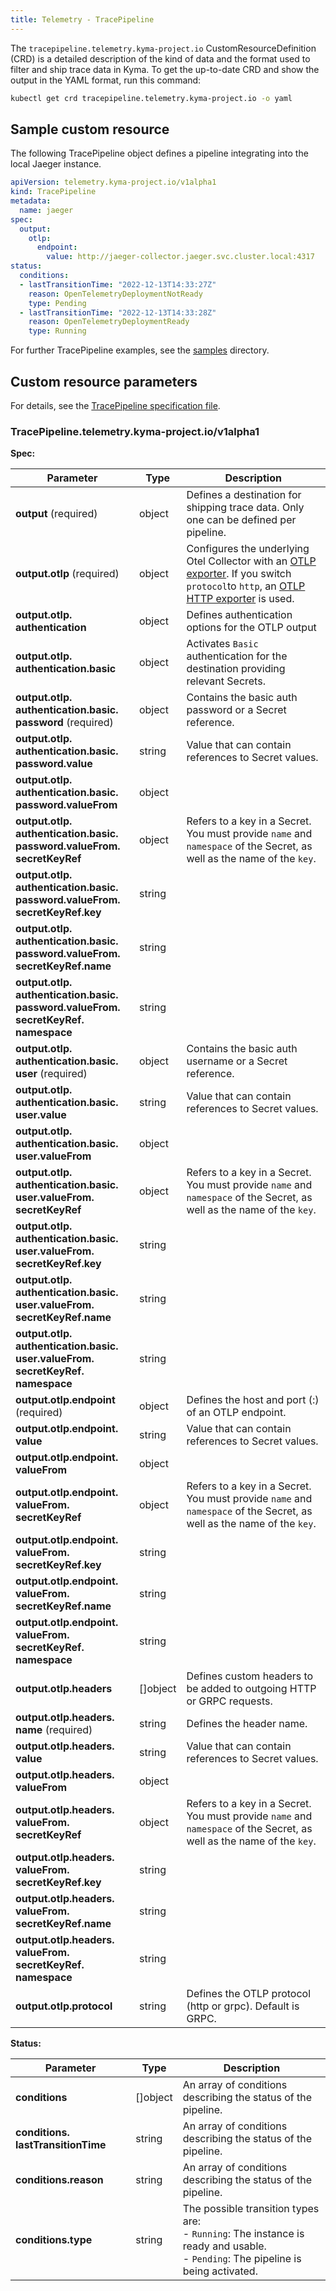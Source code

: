 ```yaml
---
title: Telemetry - TracePipeline
---
```


The `tracepipeline.telemetry.kyma-project.io` CustomResourceDefinition (CRD) is a detailed description of the kind of data and the format used to filter and ship trace data in Kyma. To get the up-to-date CRD and show the output in the YAML format, run this command:

```bash
kubectl get crd tracepipeline.telemetry.kyma-project.io -o yaml
```

## Sample custom resource

The following TracePipeline object defines a pipeline integrating into the local Jaeger instance.

```yaml
apiVersion: telemetry.kyma-project.io/v1alpha1
kind: TracePipeline
metadata:
  name: jaeger
spec:
  output:
    otlp:
      endpoint:
        value: http://jaeger-collector.jaeger.svc.cluster.local:4317
status:
  conditions:
  - lastTransitionTime: "2022-12-13T14:33:27Z"
    reason: OpenTelemetryDeploymentNotReady
    type: Pending
  - lastTransitionTime: "2022-12-13T14:33:28Z"
    reason: OpenTelemetryDeploymentReady
    type: Running
```

For further TracePipeline examples, see the [samples](https://github.com/kyma-project/telemetry-manager/tree/main/config/samples) directory.

## Custom resource parameters

For details, see the [TracePipeline specification file](https://github.com/kyma-project/telemetry-manager/blob/main/apis/telemetry/v1alpha1/tracepipeline_types.go).

<!-- The table below was generated automatically -->
<!-- Some special tags (html comments) are at the end of lines due to markdown requirements. -->
<!-- The content between "TABLE-START" and "TABLE-END" will be replaced -->

<!-- TABLE-START -->
### TracePipeline.telemetry.kyma-project.io/v1alpha1

**Spec:**

| Parameter | Type | Description |
| ---- | ----------- | ---- |
| **output** (required) | object | Defines a destination for shipping trace data. Only one can be defined per pipeline. |
| **output.&#x200b;otlp** (required) | object | Configures the underlying Otel Collector with an [OTLP exporter](https://github.com/open-telemetry/opentelemetry-collector/blob/main/exporter/otlpexporter/README.md). If you switch `protocol`to `http`, an [OTLP HTTP exporter](https://github.com/open-telemetry/opentelemetry-collector/tree/main/exporter/otlphttpexporter) is used. |
| **output.&#x200b;otlp.&#x200b;authentication**  | object | Defines authentication options for the OTLP output |
| **output.&#x200b;otlp.&#x200b;authentication.&#x200b;basic**  | object | Activates `Basic` authentication for the destination providing relevant Secrets. |
| **output.&#x200b;otlp.&#x200b;authentication.&#x200b;basic.&#x200b;password** (required) | object | Contains the basic auth password or a Secret reference. |
| **output.&#x200b;otlp.&#x200b;authentication.&#x200b;basic.&#x200b;password.&#x200b;value**  | string | Value that can contain references to Secret values. |
| **output.&#x200b;otlp.&#x200b;authentication.&#x200b;basic.&#x200b;password.&#x200b;valueFrom**  | object |  |
| **output.&#x200b;otlp.&#x200b;authentication.&#x200b;basic.&#x200b;password.&#x200b;valueFrom.&#x200b;secretKeyRef**  | object | Refers to a key in a Secret. You must provide `name` and `namespace` of the Secret, as well as the name of the `key`. |
| **output.&#x200b;otlp.&#x200b;authentication.&#x200b;basic.&#x200b;password.&#x200b;valueFrom.&#x200b;secretKeyRef.&#x200b;key**  | string |  |
| **output.&#x200b;otlp.&#x200b;authentication.&#x200b;basic.&#x200b;password.&#x200b;valueFrom.&#x200b;secretKeyRef.&#x200b;name**  | string |  |
| **output.&#x200b;otlp.&#x200b;authentication.&#x200b;basic.&#x200b;password.&#x200b;valueFrom.&#x200b;secretKeyRef.&#x200b;namespace**  | string |  |
| **output.&#x200b;otlp.&#x200b;authentication.&#x200b;basic.&#x200b;user** (required) | object | Contains the basic auth username or a Secret reference. |
| **output.&#x200b;otlp.&#x200b;authentication.&#x200b;basic.&#x200b;user.&#x200b;value**  | string | Value that can contain references to Secret values. |
| **output.&#x200b;otlp.&#x200b;authentication.&#x200b;basic.&#x200b;user.&#x200b;valueFrom**  | object |  |
| **output.&#x200b;otlp.&#x200b;authentication.&#x200b;basic.&#x200b;user.&#x200b;valueFrom.&#x200b;secretKeyRef**  | object | Refers to a key in a Secret. You must provide `name` and `namespace` of the Secret, as well as the name of the `key`. |
| **output.&#x200b;otlp.&#x200b;authentication.&#x200b;basic.&#x200b;user.&#x200b;valueFrom.&#x200b;secretKeyRef.&#x200b;key**  | string |  |
| **output.&#x200b;otlp.&#x200b;authentication.&#x200b;basic.&#x200b;user.&#x200b;valueFrom.&#x200b;secretKeyRef.&#x200b;name**  | string |  |
| **output.&#x200b;otlp.&#x200b;authentication.&#x200b;basic.&#x200b;user.&#x200b;valueFrom.&#x200b;secretKeyRef.&#x200b;namespace**  | string |  |
| **output.&#x200b;otlp.&#x200b;endpoint** (required) | object | Defines the host and port (<host>:<port>) of an OTLP endpoint. |
| **output.&#x200b;otlp.&#x200b;endpoint.&#x200b;value**  | string | Value that can contain references to Secret values. |
| **output.&#x200b;otlp.&#x200b;endpoint.&#x200b;valueFrom**  | object |  |
| **output.&#x200b;otlp.&#x200b;endpoint.&#x200b;valueFrom.&#x200b;secretKeyRef**  | object | Refers to a key in a Secret. You must provide `name` and `namespace` of the Secret, as well as the name of the `key`. |
| **output.&#x200b;otlp.&#x200b;endpoint.&#x200b;valueFrom.&#x200b;secretKeyRef.&#x200b;key**  | string |  |
| **output.&#x200b;otlp.&#x200b;endpoint.&#x200b;valueFrom.&#x200b;secretKeyRef.&#x200b;name**  | string |  |
| **output.&#x200b;otlp.&#x200b;endpoint.&#x200b;valueFrom.&#x200b;secretKeyRef.&#x200b;namespace**  | string |  |
| **output.&#x200b;otlp.&#x200b;headers**  | \[\]object | Defines custom headers to be added to outgoing HTTP or GRPC requests. |
| **output.&#x200b;otlp.&#x200b;headers.&#x200b;name** (required) | string | Defines the header name. |
| **output.&#x200b;otlp.&#x200b;headers.&#x200b;value**  | string | Value that can contain references to Secret values. |
| **output.&#x200b;otlp.&#x200b;headers.&#x200b;valueFrom**  | object |  |
| **output.&#x200b;otlp.&#x200b;headers.&#x200b;valueFrom.&#x200b;secretKeyRef**  | object | Refers to a key in a Secret. You must provide `name` and `namespace` of the Secret, as well as the name of the `key`. |
| **output.&#x200b;otlp.&#x200b;headers.&#x200b;valueFrom.&#x200b;secretKeyRef.&#x200b;key**  | string |  |
| **output.&#x200b;otlp.&#x200b;headers.&#x200b;valueFrom.&#x200b;secretKeyRef.&#x200b;name**  | string |  |
| **output.&#x200b;otlp.&#x200b;headers.&#x200b;valueFrom.&#x200b;secretKeyRef.&#x200b;namespace**  | string |  |
| **output.&#x200b;otlp.&#x200b;protocol**  | string | Defines the OTLP protocol (http or grpc). Default is GRPC. |

**Status:**

| Parameter | Type | Description |
| ---- | ----------- | ---- |
| **conditions**  | \[\]object | An array of conditions describing the status of the pipeline. |
| **conditions.&#x200b;lastTransitionTime**  | string | An array of conditions describing the status of the pipeline. |
| **conditions.&#x200b;reason**  | string | An array of conditions describing the status of the pipeline. |
| **conditions.&#x200b;type**  | string | The possible transition types are:<br>- `Running`: The instance is ready and usable.<br>- `Pending`: The pipeline is being activated. |

<!-- TABLE-END -->
